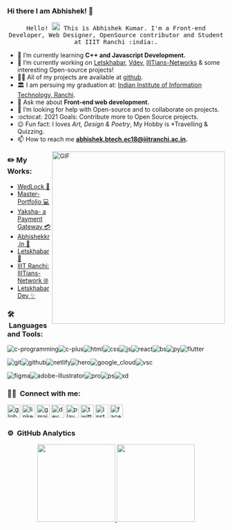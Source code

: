 ### Hi there I am Abhishek! 👋

<p align="center">
  <samp>
    Hello! <img src="https://github.com/vimalverma558/vimalverma558/blob/v2/img/Hi.gif" width="19px"> This is Abhishek Kumar. I'm a Front-end Developer, Web Designer, OpenSource contributor and Student at IIIT Ranchi :india:.


- 🌱 I’m currently learning **C++ and Javascript Development.**
- 🔭 I’m currently working on [Letskhabar](https://github.com/letskhabar), [Vdev](https://github.com/vdev-in), [IIITians-Networks](https://github.com/IIITians-Network) & some interesting Open-source projects!
- 👨‍💻 All of my projects are available at [github](https://github.com/Abhishekkr93?tab=repositories).
- 🏛️ I am persuing my graduation at: [Indian Institute of Information Technology, Ranchi](iiitranchi.ac.in).
- 💬 Ask me about **Front-end web development.**
- 👯 I’m looking for help with Open-source and to collaborate on projects.
- :octocat: 2021 Goals: Contribute more to Open Source projects.
- 😉 Fun fact: I loves *Art, Design & Poetry*, My Hobby is *Travelling & Quizzing.
- 📫 How to reach me **abhishek.btech.ec18@iiitranchi.ac.in.**
  </samp>
</p>


<img align="right" width="400" alt="GIF" src="https://blog.cloudlayer.io/content/images/2020/12/coding-freak.gif"/>


### :pencil2: My Works:
- [WedLock 💍](https://wedlock.netlify.app/)
- [Master-Portfolio 💻](https://github.com/vimalverma558/master-portfolio) 
- [Yaksha- a Payment Gateway 💳](https://github.com/Abhishekkr93/Yaksha_a-payment-gateway)
- [Abhishekkr.in 👦](https://vdev.in/@abhishekkr)
- [Letskhabar 📰](https://letskhabar.com)
- [IIIT Ranchi: IIITians-Network 🌐](https://ranchi.iiitiansnetwork.com/)
- [Letskhabar Dev ✨](https://dev.letskhabar.com)


 ### 🛠 &nbsp;Languages and Tools: 
<img src="https://logo.letskhabar.com/img/?tool=c-programming" alt="c-programming"><img src="https://logo.letskhabar.com//img/?tool=c-plus" alt="c-plus"><img src="https://logo.letskhabar.com/img/?tool=html" alt="html"><img src="https://logo.letskhabar.com//img/?tool=css" alt="css"><img src="https://logo.letskhabar.com/img/?tool=js" alt="js"><img src="https://logo.letskhabar.com/img/?tool=react" alt="react"><img src="https://logo.letskhabar.com/img/?tool=bootstrap" alt="bs"><img src="https://logo.letskhabar.com/img/?tool=python" alt="py"><img src="https://logo.letskhabar.com/img/?tool=flutter" alt="flutter">

<img src="https://logo.letskhabar.com/img/?tool=git" alt="git"><img src="https://logo.letskhabar.com/img/?tool=github" alt="github"><img src="https://logo.letskhabar.com/img/?tool=netlify" alt="netlify"><img src="https://logo.letskhabar.com/img/?tool=heroku" alt="hero"><img src="https://logo.letskhabar.com/img/?tool=google_cloud" alt="google_cloud"><img src="https://logo.letskhabar.com/img/?tool=vs-code" alt="vsc">

<img src="https://logo.letskhabar.com/img/?tool=figma" alt="figma"><img src="https://logo.letskhabar.com/img/?tool=adobe-illustrator" alt="adobe-illustrator"><img src="https://logo.letskhabar.com/img/?tool=adobe-premiere-pro" alt="pro"><img src="https://logo.letskhabar.com/img/?tool=adobe-photoshop" alt="ps"><img src="https://logo.letskhabar.com/img/?tool=adobe-xd" alt="xd">


### 🤝🏻 &nbsp;Connect with me:
[<img src="https://logo.letskhabar.com/img/?tool=globe" alt="globe" width="30px">](https://vdev.in/@abhishekkr)
[<img src="https://logo.letskhabar.com/img/?tool=linkedin" alt="linkedin" width="30px">](https://www.linkedin.com/in/abhishek-kumar-544057174)
[<img src="https://logo.letskhabar.com/img/?tool=gmail" alt="gmail" width="30px">](mailto:abhishek.btech.ec18@iiitranchi.ac.in)
[<img src="https://logo.letskhabar.com/img/?tool=dev" alt="dev" width="30px">](https://dev.to/amazing__ak)
[<img src="https://logo.letskhabar.com/img/?tool=play-button" alt="play" width="30px">](https://youtube.com/amazingak)
[<img src="https://logo.letskhabar.com/img/?tool=twitter" alt="twitter" width="30px">](https://twitter.com/amazing__ak)
[<img src="https://logo.letskhabar.com/img/?tool=instagram" alt="instagram" width="30px">](https://instagram.com/amazing__ak)
[<img src="https://logo.letskhabar.com/img/?tool=facebook" alt="facebook" width="30px">](https://www.facebook.com/AmazingAK)


### ⚙️ &nbsp;GitHub Analytics
<p align="center">
<a href="https://github.com/Abhishekkr93">
  <img height="180em" src="https://github-readme-stats-eight-theta.vercel.app/api?username=Abhishekkr93&show_icons=true&theme=algolia&include_all_commits=true&count_private=true"/>
  <img height="180em" src="https://github-readme-stats-eight-theta.vercel.app/api/top-langs/?username=Abhishekkr93&layout=compact&langs_count=8&theme=algolia"/>
</a>
</p>
